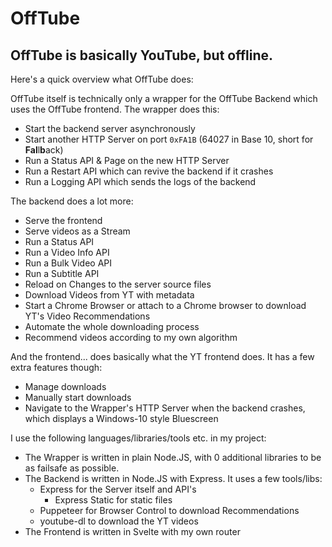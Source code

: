 # OffTube

## OffTube is basically YouTube, but offline.

Here's a quick overview what OffTube does:

OffTube itself is technically only a wrapper for the OffTube Backend which uses the OffTube frontend. The wrapper does this:

- Start the backend server asynchronously
- Start another HTTP Server on port `0xFA1B` (64027 in Base 10, short for **Fal**l**b**ack)
- Run a Status API & Page on the new HTTP Server
- Run a Restart API which can revive the backend if it crashes
- Run a Logging API which sends the logs of the backend

The backend does a lot more:

- Serve the frontend
- Serve videos as a Stream
- Run a Status API
- Run a Video Info API
- Run a Bulk Video API
- Run a Subtitle API
- Reload on Changes to the server source files
- Download Videos from YT with metadata
- Start a Chrome Browser or attach to a Chrome browser to download YT's Video Recommendations
- Automate the whole downloading process
- Recommend videos according to my own algorithm

And the frontend... does basically what the YT frontend does. It has a few extra features though:

- Manage downloads
- Manually start downloads
- Navigate to the Wrapper's HTTP Server when the backend crashes, which displays a Windows-10 style Bluescreen

I use the following languages/libraries/tools etc. in my project:

- The Wrapper is written in plain Node.JS, with 0 additional libraries to be as failsafe as possible.
- The Backend is written in Node.JS with Express. It uses a few tools/libs:
    - Express for the Server itself and API's
        - Express Static for static files
    - Puppeteer for Browser Control to download Recommendations
    - youtube-dl to download the YT videos
- The Frontend is written in Svelte with my own router
